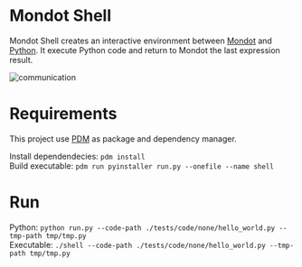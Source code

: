 # Mondot Shell
Mondot Shell creates an interactive environment between [Mondot](https://github.com/thiagola92/Mondot) and [Python](https://www.python.org/). It execute Python code and return to Mondot the last expression result.

![communication](https://user-images.githubusercontent.com/9352894/135046656-69973ac1-bf75-47ce-ac46-7d7e62168c18.png)

# Requirements
This project use [PDM](https://github.com/pdm-project/pdm) as package and dependency manager.  

Install dependendecies: `pdm install`  
Build executable: `pdm run pyinstaller run.py --onefile --name shell`  

# Run
Python: `python run.py --code-path ./tests/code/none/hello_world.py --tmp-path tmp/tmp.py`  
Executable: `./shell --code-path ./tests/code/none/hello_world.py --tmp-path tmp/tmp.py`  